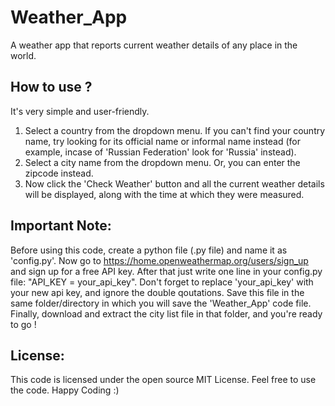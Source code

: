 # Weather_App
A weather app that reports current weather details of any place in the world.

## How to use ?
It's very simple and user-friendly.
1. Select a country from the dropdown menu. If you can't find your country name, try looking for its official name or informal name instead (for example, incase of 'Russian Federation' look for 'Russia' instead).
2. Select a city name from the dropdown menu. Or, you can enter the zipcode instead.
3. Now click the 'Check Weather' button and all the current weather details will be displayed, along with the time at which they were measured.

## Important Note:
Before using this code, create a python file (.py file) and name it as 'config.py'. Now go to https://home.openweathermap.org/users/sign_up and sign up for a free API key. After that just write one line in your config.py file: "API_KEY = your_api_key". Don't forget to replace 'your_api_key' with your new api key, and ignore the double qoutations. Save this file in the same folder/directory in which you will save the 'Weather_App' code file. Finally, download and extract the city list file in that folder, and you're ready to go !

## License:
This code is licensed under the open source MIT License. Feel free to use the code. Happy Coding :)

